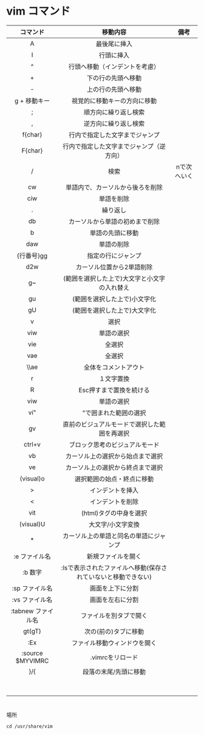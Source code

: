# vim コマンド

| コマンド | 移動内容 |備考|
|:----:|:----:|:----:|
|A|最後尾に挿入|
|I|行頭に挿入|
|^|行頭へ移動（インデントを考慮）|
|+|下の行の先頭へ移動|
|-|上の行の先頭へ移動|
|g + 移動キー|視覚的に移動キーの方向に移動|
|;|順方向に繰り返し検索|
|,|逆方向に繰り返し検索|
|f{char}|行内で指定した文字までジャンプ|
|F{char}|行内で指定した文字までジャンプ（逆方向）|
|/|検索|nで次へいく|
|cw|単語内で、カーソルから後ろを削除|
|ciw|単語を削除|
|.|繰り返し|
|db|カーソルから単語の初めまで削除|
|b|単語の先頭に移動|
|daw|単語の削除|
|{行番号}gg|指定の行にジャンプ|
|d2w|カーソル位置から2単語削除|
|g~|(範囲を選択した上で)大文字と小文字の入れ替え|
|gu|(範囲を選択した上で)小文字化|
|gU|(範囲を選択した上で)大文字化|
|v|選択|
|viw|単語の選択|
|vie|全選択|
|vae|全選択|
|\\\ae|全体をコメントアウト|
|r|１文字置換|
|R|Esc押すまで置換を続ける|
|viw|単語の選択|
|vi"|"で囲まれた範囲の選択|
|gv|直前のビジュアルモードで選択した範囲を再選択|
|ctrl+v|ブロック思考のビジュアルモード|
|vb|カーソル上の選択から始点まで選択|
|ve|カーソル上の選択から終点まで選択|
|(visual)o|選択範囲の始点・終点に移動|
|>|インデントを挿入|
|<|インデントを削除|
|vit|(html)タグの中身を選択|
|(visual)U|大文字/小文字変換|
|*|カーソル上の単語と同名の単語にジャンプ|
|:e ファイル名|新規ファイルを開く|
|:b 数字|:lsで表示されたファイルへ移動(保存されていないと移動できない)|
|:sp ファイル名|画面を上下に分割|
|:vs ファイル名|画面を左右に分割|
|:tabnew ファイル名|ファイルを別タブで開く|
|gt(gT)|次の(前の)タブに移動|
|:Ex|ファイル移動ウィンドウを開く|
|:source $MYVIMRC|.vimrcをリロード|
|}/{|段落の末尾/先頭に移動|
|||
|||
|||
|||
|||
|||
|||
|||

# 
場所
```
cd /usr/share/vim
```
